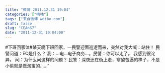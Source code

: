 ```yaml
---
title: "微博 2011.12.31 19:04"
categories: ["嘀咕"]
tags: ["来自微博 weibo.com"]
draft: false
slug: "CEAnS7"
date: "2011-12-31 19:04:00"
---
```


<p>#下班回家体#某天晚下班回家，一民警迎面巡逻而来，突然对我大喊：站住！ 民警问道：EC是什么？ 我：...电...电子商务...。民警：你可以走了。 我感到很诧异， 问：为什么问这样的问题？ 民警：深夜还在街上走，寒酸苦逼的样子，不是小偷就是做淘宝的……” ​​​​</p>
